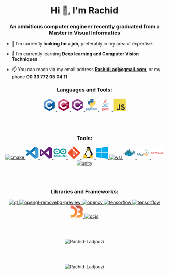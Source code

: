 <h1 align="center">Hi 👋, I'm Rachid</h1>
<h3 align="center">An ambitious computer engineer recently graduated from a Master in Visual Informatics</h3>

- 🔭 I’m currently **looking for a job**, preferably in my area of expertise.

- 🌱 I’m currently learning **Deep learning and Computer Vision Techniques**

- 📫 You can reach via my email address **RashidLadj@gmail.com**, or my phone **00 33 772 05 04 11**


<h3 align="center">Languages and Tools:</h3>
    <p align="center"> 
        <a href="https://www.cprogramming.com/" target="_blank"> 
            <img src="https://raw.githubusercontent.com/devicons/devicon/master/icons/c/c-original.svg" alt="c" width="40" height="40"/> 
        </a> 
        <a href="https://www.w3schools.com/cpp/" target="_blank"> 
            <img src="https://raw.githubusercontent.com/devicons/devicon/master/icons/cplusplus/cplusplus-original.svg" alt="cplusplus" width="40" height="40"/> 
        </a> 
        <a href="https://www.w3schools.com/cs/" target="_blank"> 
            <img src="https://raw.githubusercontent.com/devicons/devicon/master/icons/csharp/csharp-original.svg" alt="csharp" width="40" height="40"/> 
        </a> 
        <a href="https://www.w3schools.com/python/" target="_blank"> 
            <img src="https://raw.githubusercontent.com/devicons/devicon/master/icons/python/python-original-wordmark.svg" alt="python" width="40" height="40"/> 
        </a>
        <a href="https://www.w3schools.com/java/" target="_blank"> 
            <img src="https://raw.githubusercontent.com/devicons/devicon/master/icons/java/java-original-wordmark.svg" alt="java" width="40" height="40"/> 
        </a> 
        <a href="https://developer.mozilla.org/en-US/docs/Web/JavaScript" target="_blank"> 
            <img src="https://raw.githubusercontent.com/devicons/devicon/master/icons/javascript/javascript-original.svg" alt="javascript" width="40" height="40"/> 
        </a> 
    </p>

<br><br>
<h3 align="center">Tools:</h3>
    <p align="center"> 
        <a href='https://postimg.cc/t7jzcsYc' target='_blank'>
            <img src='https://i.postimg.cc/t7jzcsYc/cmake.png' alt='cmake' width="40" height="40"/>
        </a>
        <a href="https://git-scm.com/" target="_blank"> 
            <img src="https://raw.githubusercontent.com/devicons/devicon/master/icons/vscode/vscode-original.svg" alt="VsCode" width="40" height="40"/> 
        </a> 
        <a href="https://git-scm.com/" target="_blank"> 
            <img src="https://raw.githubusercontent.com/devicons/devicon/master/icons/visualstudio/visualstudio-plain.svg" alt="Visual_Studio" width="40" height="40"/> 
        </a> 
        <a href="https://git-scm.com/" target="_blank"> 
            <img src="https://raw.githubusercontent.com/devicons/devicon/master/icons/arduino/arduino-original-wordmark.svg" alt="Arduino" width="40" height="40"/> 
        </a> 
        <a href="https://git-scm.com/" target="_blank"> 
            <img src="https://raw.githubusercontent.com/devicons/devicon/master/icons/git/git-original.svg" alt="git" width="40" height="40"/> 
        </a> 
        <a href="https://www.linux.org/" target="_blank"> 
            <img src="https://raw.githubusercontent.com/devicons/devicon/master/icons/linux/linux-original.svg" alt="linux" width="40" height="40"/> 
        </a>
        <a href="https://www.linux.org/" target="_blank"> 
            <img src="https://raw.githubusercontent.com/devicons/devicon/master/icons/windows8/windows8-original.svg" alt="windows" width="40" height="40" /> 
        </a>
        <a href='https://postimg.cc/MfmqZnS5' target='_blank'>
            <img src='https://i.postimg.cc/MfmqZnS5/wsl.png'  alt='wsl' width="40" height="40"/>
        </a>
        <a href="https://d3js.org/" target="_blank"> 
            <img src="https://raw.githubusercontent.com/devicons/devicon/master/icons/docker/docker-original.svg" alt="docker" width="40" height="40"/> 
        </a>
        <a href="https://www.mysql.com/" target="_blank"> 
            <img src="https://raw.githubusercontent.com/devicons/devicon/master/icons/mysql/mysql-original-wordmark.svg" alt="mysql" width="40" height="40"/> 
        </a> 
        <a href="https://www.oracle.com/" target="_blank"> 
            <img src="https://raw.githubusercontent.com/devicons/devicon/master/icons/oracle/oracle-original.svg" alt="oracle" width="40" height="40"/> 
        </a> 
        <a href="https://unity.com/" target="_blank"> 
            <img src="https://www.vectorlogo.zone/logos/unity3d/unity3d-icon.svg" alt="unity" width="40" height="40"/> 
        </a> 
    </p>

<br><br>
<h3 align="center">Libraries and Frameworks:</h3>
    <p align="center"> 
        <a href="https://www.qt.io/" target="_blank"> 
            <img src="https://upload.wikimedia.org/wikipedia/commons/0/0b/Qt_logo_2016.svg" alt="qt" width="40" height="40"/> 
        </a> 
        <a href='https://postimg.cc/PP8VGgd3' target='_blank'>
            <img src='https://i.postimg.cc/PP8VGgd3/opengl-removebg-preview.png'  alt='opengl-removebg-preview' width="80" height="40"/>
        </a>
        <a href="https://opencv.org/" target="_blank"> 
            <img src="https://www.vectorlogo.zone/logos/opencv/opencv-icon.svg" alt="opencv" width="40" height="40"/> 
        </a>
        <a href="https://www.tensorflow.org" target="_blank"> 
            <img src="https://upload.wikimedia.org/wikipedia/commons/thumb/a/ae/Keras_logo.svg/langfr-110px-Keras_logo.svg.png" alt="tensorflow" width="40" height="40"/> 
        </a>
        <a href="https://www.tensorflow.org" target="_blank"> 
            <img src="https://www.vectorlogo.zone/logos/tensorflow/tensorflow-icon.svg" alt="tensorflow" width="40" height="40"/> 
        </a>
        <a href="https://d3js.org/" target="_blank"> 
            <img src="https://raw.githubusercontent.com/devicons/devicon/master/icons/d3js/d3js-original.svg" alt="d3js" width="40" height="40"/> 
        </a>
        <a href='https://postimages.org/' target='_blank'>
            <img src='https://i.postimg.cc/Bb6B259J/dcjs-original.png' alt='dcjs' width="40" height="40"/>
        </a>
    </p><br><br>

<p align="center">
    <img src="https://github-readme-stats.vercel.app/api?username=RashidLadj&show_icons=true&locale=en" alt="Rachid-Ladjouzi" />
</p><br><br>

<p align="center">
    <img src="https://github-readme-stats.vercel.app/api/top-langs/?username=RashidLadj&layout=compact" alt="Rachid-Ladjouzi" />
</p>



<!--
**RashidLadj/RashidLadj** is a ✨ _special_ ✨ repository because its `README.md` (this file) appears on your GitHub profile.

Here are some ideas to get you started:

- 🔭 I’m currently working on ...
- 🌱 I’m currently learning ...
- 👯 I’m looking to collaborate on ...
- 🤔 I’m looking for help with ...
- 💬 Ask me about ...
- 📫 How to reach me: ...
- 😄 Pronouns: ...
- ⚡ Fun fact: ...
-->
